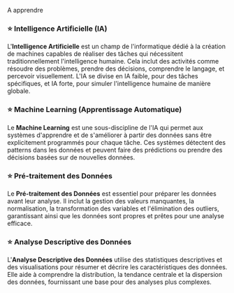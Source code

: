 A apprendre

### :star: Intelligence Artificielle (IA)
L'**Intelligence Artificielle** est un champ de l'informatique dédié à la création de machines capables de réaliser des tâches qui nécessitent traditionnellement l'intelligence humaine. Cela inclut des activités comme résoudre des problèmes, prendre des décisions, comprendre le langage, et percevoir visuellement. L'IA se divise en IA faible, pour des tâches spécifiques, et IA forte, pour simuler l'intelligence humaine de manière globale.

### :star: Machine Learning (Apprentissage Automatique)
Le **Machine Learning** est une sous-discipline de l'IA qui permet aux systèmes d'apprendre et de s'améliorer à partir des données sans être explicitement programmés pour chaque tâche. Ces systèmes détectent des patterns dans les données et peuvent faire des prédictions ou prendre des décisions basées sur de nouvelles données.

### :star: Pré-traitement des Données
Le **Pré-traitement des Données** est essentiel pour préparer les données avant leur analyse. Il inclut la gestion des valeurs manquantes, la normalisation, la transformation des variables et l'élimination des outliers, garantissant ainsi que les données sont propres et prêtes pour une analyse efficace.

### :star: Analyse Descriptive des Données
L'**Analyse Descriptive des Données** utilise des statistiques descriptives et des visualisations pour résumer et décrire les caractéristiques des données. Elle aide à comprendre la distribution, la tendance centrale et la dispersion des données, fournissant une base pour des analyses plus complexes.




